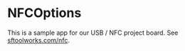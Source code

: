 NFCOptions
==========

This is a sample app for our USB / NFC project board.  See [sftoolworks.com/nfc](sftoolworks.com/nfc).
